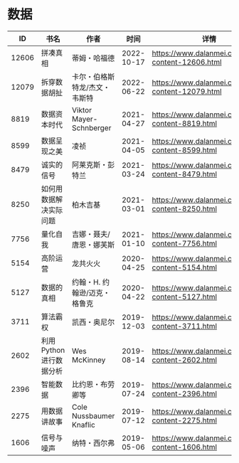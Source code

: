 # 数据

| ID | 书名 | 作者 | 时间 | 详情 | 下载页面 | EPUB下载链接 | MOBI下载链接 | AZW3下载链接 |
| --- | --- | --- | --- | --- | --- | --- | --- | --- |
| 12606 | 拼凑真相 | 蒂姆・哈福德 | 2022-10-17 | https://www.dalanmei.com/book-content-12606.html | https://www.dalanmei.com/download-book-12606.html | http://ct.dalanmei.com/f/31084289-771228455-def7ff | http://ct.dalanmei.com/f/31084289-771240450-8dc773 | http://ct.dalanmei.com/f/31084289-771232452-28334a |
| 12079 | 拆穿数据胡扯 | 卡尔・伯格斯特龙/杰文・韦斯特 | 2022-06-22 | https://www.dalanmei.com/book-content-12079.html | https://www.dalanmei.com/download-book-12079.html | http://ct.dalanmei.com/f/31084289-599961243-25fc0f | http://ct.dalanmei.com/f/31084289-601061788-34c5ac | http://ct.dalanmei.com/f/31084289-599961704-abd53b |
| 8819 | 数据资本时代 | Viktor Mayer-Schnberger | 2021-04-27 | https://www.dalanmei.com/book-content-8819.html | https://www.dalanmei.com/download-book-8819.html | http://ct.dalanmei.com/f/31084289-571714610-4bfc3c | http://ct.dalanmei.com/f/31084289-572114041-741045 | http://ct.dalanmei.com/f/31084289-572123429-33d0cd |
| 8599 | 数据呈现之美 | 凌祯 | 2021-04-05 | https://www.dalanmei.com/book-content-8599.html | https://www.dalanmei.com/download-book-8599.html | http://ct.dalanmei.com/f/31084289-571711691-bc5603 | http://ct.dalanmei.com/f/31084289-572114705-daa143 | http://ct.dalanmei.com/f/31084289-572133532-3de8f9 |
| 8479 | 诚实的信号 | 阿莱克斯・彭特兰 | 2021-03-24 | https://www.dalanmei.com/book-content-8479.html | https://www.dalanmei.com/download-book-8479.html | http://ct.dalanmei.com/f/31084289-571710060-192985 | http://ct.dalanmei.com/f/31084289-572115017-8099ab | http://ct.dalanmei.com/f/31084289-572135736-489a01 |
| 8250 | 如何用数据解决实际问题 | 柏木吉基 | 2021-03-01 | https://www.dalanmei.com/book-content-8250.html | https://www.dalanmei.com/download-book-8250.html | http://ct.dalanmei.com/f/31084289-571706563-3c3a21 | http://ct.dalanmei.com/f/31084289-572115572-c5f475 | http://ct.dalanmei.com/f/31084289-572138559-066598 |
| 7756 | 量化自我 | 吉娜・聂夫/唐恩・娜芙斯 | 2021-01-10 | https://www.dalanmei.com/book-content-7756.html | https://www.dalanmei.com/download-book-7756.html | http://ct.dalanmei.com/f/31084289-571652129-759653 | http://ct.dalanmei.com/f/31084289-572117538-279311 | http://ct.dalanmei.com/f/31084289-572180008-a995b4 |
| 5154 | 高阶运营 | 龙共火火 | 2020-04-25 | https://www.dalanmei.com/book-content-5154.html | https://www.dalanmei.com/download-book-5154.html | http://ct.dalanmei.com/f/31084289-571518476-6e92fe | http://ct.dalanmei.com/f/31084289-571778601-f094a5 | http://ct.dalanmei.com/f/31084289-571923753-654699 |
| 5127 | 数据的真相 | 约翰・H. 约翰逊/迈克・格鲁克 | 2020-04-22 | https://www.dalanmei.com/book-content-5127.html | https://www.dalanmei.com/download-book-5127.html | http://ct.dalanmei.com/f/31084289-571522332-0c44d9 | http://ct.dalanmei.com/f/31084289-571778915-a747be | http://ct.dalanmei.com/f/31084289-571925355-ce9d71 |
| 3711 | 算法霸权 | 凯西・奥尼尔 | 2019-12-03 | https://www.dalanmei.com/book-content-3711.html | https://www.dalanmei.com/download-book-3711.html | http://ct.dalanmei.com/f/31084289-571550338-acae88 | http://ct.dalanmei.com/f/31084289-571844545-083c3a | http://ct.dalanmei.com/f/31084289-572066581-8fd195 |
| 2602 | 利用Python进行数据分析 | Wes McKinney | 2019-08-14 | https://www.dalanmei.com/book-content-2602.html | https://www.dalanmei.com/download-book-2602.html | http://ct.dalanmei.com/f/31084289-571583193-a4dd76 | http://ct.dalanmei.com/f/31084289-571736176-9f9f10 | http://ct.dalanmei.com/f/31084289-571856038-5eea8c |
| 2396 | 智能数据 | 比约恩・布劳卿等 | 2019-07-24 | https://www.dalanmei.com/book-content-2396.html | https://www.dalanmei.com/download-book-2396.html | http://ct.dalanmei.com/f/31084289-571590483-6063bd | http://ct.dalanmei.com/f/31084289-571737234-23a256 | http://ct.dalanmei.com/f/31084289-571863065-3f4ce4 |
| 2275 | 用数据讲故事 | Cole Nussbaumer Knaflic | 2019-07-12 | https://www.dalanmei.com/book-content-2275.html | https://www.dalanmei.com/download-book-2275.html | http://ct.dalanmei.com/f/31084289-571588086-4bb202 | http://ct.dalanmei.com/f/31084289-571772714-882511 | http://ct.dalanmei.com/f/31084289-571869067-821042 |
| 1606 | 信号与噪声 | 纳特・西尔弗 | 2019-05-06 | https://www.dalanmei.com/book-content-1606.html | https://www.dalanmei.com/download-book-1606.html | http://ct.dalanmei.com/f/31084289-571525520-e7d98b | http://ct.dalanmei.com/f/31084289-571780393-79d0df | http://ct.dalanmei.com/f/31084289-571880242-b35e54 |

